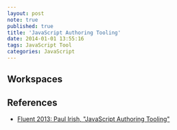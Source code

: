 ```yaml
---
layout: post
note: true
published: true
title: 'JavaScript Authoring Tooling'
date: 2014-01-01 13:55:16
tags: JavaScript Tool
categories: JavaScript
---
```


## Workspaces



## References

- [Fluent 2013: Paul Irish, "JavaScript Authoring Tooling"](https://www.youtube.com/watch?v=bqfoYaKCYUI)
